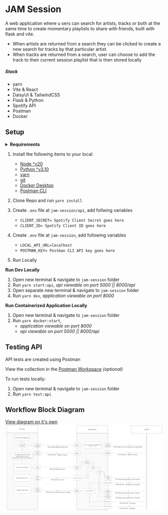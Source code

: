 # JAM Session

A web application where u sers can search for artists, tracks or both at the same time to create momentary playlists to share with friends, built with flask and vite.

- When artists are returned from a search they can be clicked to create a new search for tracks by that particular artist.
- When tracks are returned from a search, user can choose to add the track to their current session playlist that is then stored locally

##### Stack

- yarn
- Vite & React
- DaisyUI & TailwindCSS
- Flask & Python
- Spotify API
- Postman
- Docker

## Setup

<details>
  <summary><b>Requirements</b></summary>

- [Node ^v20](https://nodejs.org/en/download)
- [Python ^v3.10](https://www.python.org/downloads/)
- [yarn](https://classic.yarnpkg.com/lang/en/docs/install/#windows-stable)
- [git](https://git-scm.com/book/en/v2/Getting-Started-Installing-Git)
- [Docker Desktop](https://www.docker.com/products/docker-desktop/)
- [Postman CLI](https://learning.postman.com/docs/postman-cli/postman-cli-installation/)
</details>

1. Install the following items to your local:

   - [Node ^v20](https://nodejs.org/en/download)
   - [Python ^v3.10](https://www.python.org/downloads/)
   - [yarn](https://classic.yarnpkg.com/lang/en/docs/install/#windows-stable)
   - [git](https://git-scm.com/book/en/v2/Getting-Started-Installing-Git)
   - [Docker Desktop](https://www.docker.com/products/docker-desktop/)
   - [Postman CLI](https://learning.postman.com/docs/postman-cli/postman-cli-installation/)

2. Clone Repo and run `yarn install`
3. Create `.env` file at `jam-session/api`, add follwing variables
   - `CLIENT_SECRET= Spotify Client Secret goes here`
   - `CLIENT_ID= Spotify Client ID goes here`
4. Create `.env` file at `jam-session`, add following variables
   - `LOCAL_API_URL=localhost`
   - `POSTMAN_KEY= Postman CLI API key goes here`
5. Run Locally

**Run Dev Locally**

1. Open new terminal & navigate to `jam-session` folder
2. Run `yarn start:api`, _api viewable on port 5000 || 8000/api_
3. Open separate new terminal & navigate to `jam-session` folder
4. Run `yarn dev`, _application viewable on port 8000_

**Run Containerized Application Locally**

1. Open new terminal & navigate to `jam-session` folder
2. Run `yarn docker:start`,
   - _application viewable on port 8000_
   - _api viewable on port 5000 || 8000/api_

## Testing API

API tests are created using Postman

View the collection in the [Postman Workspace](https://red-crater-415714.postman.co/workspace/red-crater-415714-Workspace~afb4e357-8441-4776-8fd5-a64624e84cf7/api/6ad7dda1-8c59-4665-96e3-bc70821e1545/integrations/ci/configure-postman-cli?rule=local) _(optional)_

To run tests locally:

1. Open new terminal & navigate to `jam-session` folder
2. Run `yarn test:api`

## Workflow Block Diagram

[View diagram on it's own](./docs/JamSession-blockDiagram.PNG)
![](./docs/JamSession-blockDiagram.PNG)
